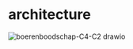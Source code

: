 # architecture

![boerenboodschap-C4-C2 drawio](https://github.com/boerenboodschap/architecture/assets/74899257/f74b5025-136d-48ad-91e6-17d456a920e1)
